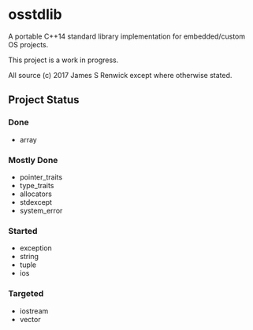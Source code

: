 # osstdlib
A portable C++14 standard library implementation for embedded/custom OS projects.

This project is a work in progress.

All source (c) 2017 James S Renwick except
where otherwise stated.

## Project Status ##
### Done ###
- array
### Mostly Done ###
- pointer_traits
- type_traits
- allocators
- stdexcept
- system_error
### Started ###
- exception
- string
- tuple
- ios
### Targeted ###
- iostream
- vector
